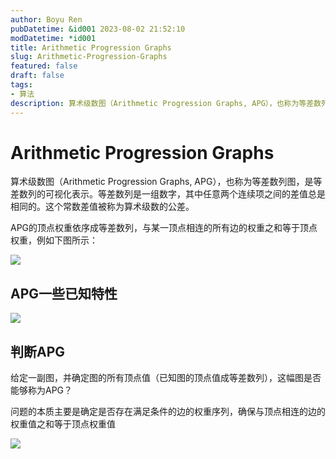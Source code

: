 ```yaml
---
author: Boyu Ren
pubDatetime: &id001 2023-08-02 21:52:10
modDatetime: *id001
title: Arithmetic Progression Graphs
slug: Arithmetic-Progression-Graphs
featured: false
draft: false
tags:
- 算法
description: 算术级数图（Arithmetic Progression Graphs, APG），也称为等差数列图，是等差数列的可视化表示。等差数列是一组数字，其中任意两个连续项之间的差值总是相同的。这个常数差值被称为算术级数的公差。
---
```


# Arithmetic Progression Graphs

算术级数图（Arithmetic Progression Graphs, APG），也称为等差数列图，是等差数列的可视化表示。等差数列是一组数字，其中任意两个连续项之间的差值总是相同的。这个常数差值被称为算术级数的公差。

APG的顶点权重依序成等差数列，与某一顶点相连的所有边的权重之和等于顶点权重，例如下图所示：

![](https://ywrbyimg.oss-cn-chengdu.aliyuncs.com/img/QQ%E6%88%AA%E5%9B%BE20230805211125.jpg)

## APG一些已知特性
![](https://ywrbyimg.oss-cn-chengdu.aliyuncs.com/img/QQ%E6%88%AA%E5%9B%BE20230805211357.jpg)

## 判断APG
给定一副图，并确定图的所有顶点值（已知图的顶点值成等差数列），这幅图是否能够称为APG？

问题的本质主要是确定是否存在满足条件的边的权重序列，确保与顶点相连的边的权重值之和等于顶点权重值

![](https://ywrbyimg.oss-cn-chengdu.aliyuncs.com/img/QQ%E6%88%AA%E5%9B%BE20230805212244.jpg)

